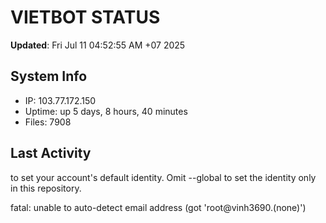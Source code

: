 # VIETBOT STATUS
**Updated**: Fri Jul 11 04:52:55 AM +07 2025

## System Info
- IP: 103.77.172.150
- Uptime: up 5 days, 8 hours, 40 minutes
- Files: 7908

## Last Activity

to set your account's default identity.
Omit --global to set the identity only in this repository.

fatal: unable to auto-detect email address (got 'root@vinh3690.(none)')
